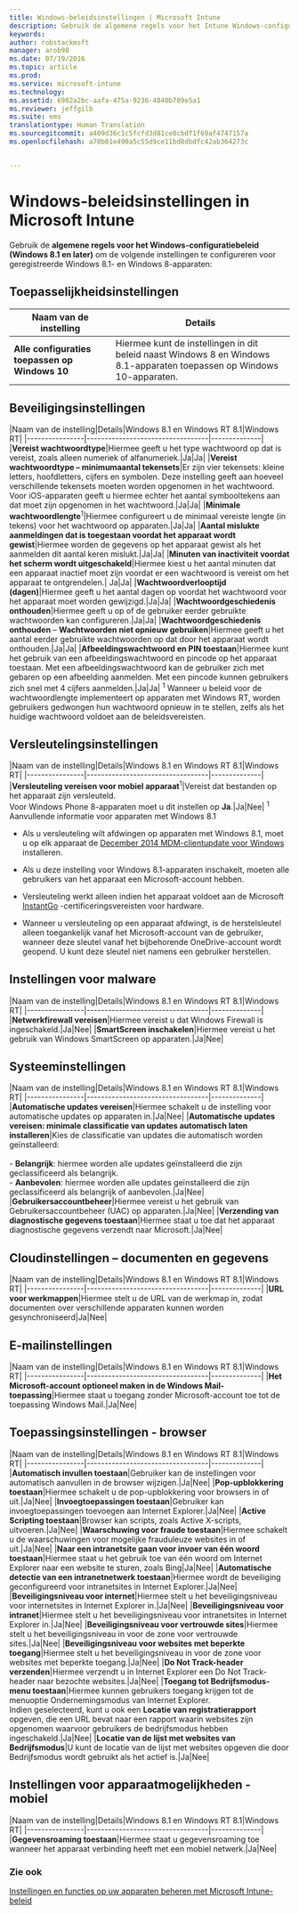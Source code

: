 ```yaml
---
title: Windows-beleidsinstellingen | Microsoft Intune
description: Gebruik de algemene regels voor het Intune Windows-configuratiebeleid (Windows 8.1 en later) om instellingen te configureren voor geregistreerde Windows 8.1- en Windows 8-apparaten.
keywords: 
author: robstackmsft
manager: arob98
ms.date: 07/19/2016
ms.topic: article
ms.prod: 
ms.service: microsoft-intune
ms.technology: 
ms.assetid: 6982a2bc-aafa-475a-9236-4840b709e5a1
ms.reviewer: jeffgilb
ms.suite: ems
translationtype: Human Translation
ms.sourcegitcommit: a409d36c1c5fcfd3d81ce0cbdf1f69af4747157a
ms.openlocfilehash: a70b81e490a5c55d9ce11bd8dbdfc42ab364273c


---
```


# Windows-beleidsinstellingen in Microsoft Intune
Gebruik de **algemene regels voor het Windows-configuratiebeleid (Windows 8.1 en later)** om de volgende instellingen te configureren voor geregistreerde Windows 8.1- en Windows 8-apparaten:

## Toepasselijkheidsinstellingen

|Naam van de instelling|Details|
|----------------|----------------------------------|
|**Alle configuraties toepassen op Windows 10**|Hiermee kunt de instellingen in dit beleid naast Windows 8 en Windows 8.1-apparaten toepassen op Windows 10-apparaten.|

## Beveiligingsinstellingen

|Naam van de instelling|Details|Windows 8.1 en Windows RT 8.1|Windows RT|
|----------------|----------------------------------|--------------|
|**Vereist wachtwoordtype**|Hiermee geeft u het type wachtwoord op dat is vereist, zoals alleen numeriek of alfanumeriek.|Ja|Ja|
|**Vereist wachtwoordtype – minimumaantal tekensets**|Er zijn vier tekensets: kleine letters, hoofdletters, cijfers en symbolen. Deze instelling geeft aan hoeveel verschillende tekensets moeten worden opgenomen in het wachtwoord. Voor iOS-apparaten geeft u hiermee echter het aantal symbooltekens aan dat moet zijn opgenomen in het wachtwoord.|Ja|Ja|
|**Minimale wachtwoordlengte**<sup>1</sup>|Hiermee configureert u de minimaal vereiste lengte (in tekens) voor het wachtwoord op apparaten.|Ja|Ja|
|**Aantal mislukte aanmeldingen dat is toegestaan voordat het apparaat wordt gewist**|Hiermee worden de gegevens op het apparaat gewist als het aanmelden dit aantal keren mislukt.|Ja|Ja|
|**Minuten van inactiviteit voordat het scherm wordt uitgeschakeld**|Hiermee kiest u het aantal minuten dat een apparaat inactief moet zijn voordat er een wachtwoord is vereist om het apparaat te ontgrendelen.| Ja|Ja|
|**Wachtwoordverlooptijd (dagen)**|Hiermee geeft u het aantal dagen op voordat het wachtwoord voor het apparaat moet worden gewijzigd.|Ja|Ja|
|**Wachtwoordgeschiedenis onthouden**|Hiermee geeft u op of de gebruiker eerder gebruikte wachtwoorden kan configureren.|Ja|Ja|
|**Wachtwoordgeschiedenis onthouden** – **Wachtwoorden niet opnieuw gebruiken**|Hiermee geeft u het aantal eerder gebruikte wachtwoorden op dat door het apparaat wordt onthouden.|Ja|Ja|
|**Afbeeldingswachtwoord en PIN toestaan**|Hiermee kunt het gebruik van een afbeeldingswachtwoord en pincode op het apparaat toestaan. Met een afbeeldingswachtwoord kan de gebruiker zich met gebaren op een afbeelding aanmelden. Met een pincode kunnen gebruikers zich snel met 4 cijfers aanmelden.|Ja|Ja|
<sup>1</sup> Wanneer u beleid voor de wachtwoordlengte implementeert op apparaten met Windows RT, worden gebruikers gedwongen hun wachtwoord opnieuw in te stellen, zelfs als het huidige wachtwoord voldoet aan de beleidsvereisten.

## Versleutelingsinstellingen

|Naam van de instelling|Details|Windows 8.1 en Windows RT 8.1|Windows RT|
|----------------|----------------------------------|--------------|
|**Versleuteling vereisen voor mobiel apparaat**<sup>1</sup>|Vereist dat bestanden op het apparaat zijn versleuteld.<br>Voor Windows Phone 8-apparaten moet u dit instellen op **Ja**.|Ja|Nee|
<sup>1</sup> Aanvullende informatie voor apparaten met Windows 8.1

-   Als u versleuteling wilt afdwingen op apparaten met Windows 8.1, moet u op elk apparaat de [December 2014 MDM-clientupdate voor Windows](http://support.microsoft.com/kb/3013816) installeren.

-   Als u deze instelling voor Windows 8.1-apparaten inschakelt, moeten alle gebruikers van het apparaat een Microsoft-account hebben.

-   Versleuteling werkt alleen indien het apparaat voldoet aan de Microsoft [InstantGo](http://blogs.windows.com/bloggingwindows/2014/06/19/instantgo-a-better-way-to-sleep/) -certificeringsvereisten voor hardware.

-   Wanneer u versleuteling op een apparaat afdwingt, is de herstelsleutel alleen toegankelijk vanaf het Microsoft-account van de gebruiker, wanneer deze sleutel vanaf het bijbehorende OneDrive-account wordt geopend. U kunt deze sleutel niet namens een gebruiker herstellen.

## Instellingen voor malware

|Naam van de instelling|Details|Windows 8.1 en Windows RT 8.1|Windows RT|
|----------------|----------------------------------|--------------|
|**Netwerkfirewall vereisen**|Hiermee vereist u dat Windows Firewall is ingeschakeld.|Ja|Nee|
|**SmartScreen inschakelen**|Hiermee vereist u het gebruik van Windows SmartScreen op apparaten.|Ja|Nee|

## Systeeminstellingen

|Naam van de instelling|Details|Windows 8.1 en Windows RT 8.1|Windows RT|
|----------------|----------------------------------|--------------|
|**Automatische updates vereisen**|Hiermee schakelt u de instelling voor automatische updates op apparaten in.|Ja|Nee|
|**Automatische updates vereisen: minimale classificatie van updates automatisch laten installeren**|Kies de classificatie van updates die automatisch worden geïnstalleerd:<br /><br />-   **Belangrijk**: hiermee worden alle updates geïnstalleerd die zijn geclassificeerd als belangrijk.<br />-   **Aanbevolen**: hiermee worden alle updates geïnstalleerd die zijn geclassificeerd als belangrijk of aanbevolen.|Ja|Nee|
|**Gebruikersaccountbeheer**|Hiermee vereist u het gebruik van Gebruikersaccountbeheer (UAC) op apparaten.|Ja|Nee|
|**Verzending van diagnostische gegevens toestaan**|Hiermee staat u toe dat het apparaat diagnostische gegevens verzendt naar Microsoft.|Ja|Nee|


## Cloudinstellingen – documenten en gegevens

|Naam van de instelling|Details|Windows 8.1 en Windows RT 8.1|Windows RT|
|----------------|----------------------------------|--------------|
|**URL voor werkmappen**|Hiermee stelt u de URL van de werkmap in, zodat documenten over verschillende apparaten kunnen worden gesynchroniseerd|Ja|Nee|

## E-mailinstellingen

|Naam van de instelling|Details|Windows 8.1 en Windows RT 8.1|Windows RT|
|----------------|----------------------------------|--------------|
|**Het Microsoft-account optioneel maken in de Windows Mail-toepassing**|Hiermee staat u toegang zonder Microsoft-account toe tot de toepassing Windows Mail.|Ja|Nee|

## Toepassingsinstellingen - browser

|Naam van de instelling|Details|Windows 8.1 en Windows RT 8.1|Windows RT|
|----------------|----------------------------------|--------------|
|**Automatisch invullen toestaan**|Gebruiker kan de instellingen voor automatisch aanvullen in de browser wijzigen.|Ja|Nee|
|**Pop-upblokkering toestaan**|Hiermee schakelt u de pop-upblokkering voor browsers in of uit.|Ja|Nee|
|**Invoegtoepassingen toestaan**|Gebruiker kan invoegtoepassingen toevoegen aan Internet Explorer.|Ja|Nee|
|**Active Scripting toestaan**|Browser kan scripts, zoals Active X-scripts, uitvoeren.|Ja|Nee|
|**Waarschuwing voor fraude toestaan**|Hiermee schakelt u de waarschuwingen voor mogelijke frauduleuze websites in of uit.|Ja|Nee|
|**Naar een intranetsite gaan voor invoer van één woord toestaan**|Hiermee staat u het gebruik toe van één woord om Internet Explorer naar een website te sturen, zoals Bing|Ja|Nee|
|**Automatische detectie van een intranetnetwerk toestaan**|Hiermee wordt de beveiliging geconfigureerd voor intranetsites in Internet Explorer.|Ja|Nee|
|**Beveiligingsniveau voor internet**|Hiermee stelt u het beveiligingsniveau voor internetsites in Internet Explorer in.|Ja|Nee|
|**Beveiligingsniveau voor intranet**|Hiermee stelt u het beveiligingsniveau voor intranetsites in Internet Explorer in.|Ja|Nee|
|**Beveiligingsniveau voor vertrouwde sites**|Hiermee stelt u het beveiligingsniveau in voor de zone voor vertrouwde sites.|Ja|Nee|
|**Beveiligingsniveau voor websites met beperkte toegang**|Hiermee stelt u het beveiligingsniveau in voor de zone voor websites met beperkte toegang.|Ja|Nee|
|**Do Not Track-header verzenden**|Hiermee verzendt u in Internet Explorer een Do Not Track-header naar bezochte websites.|Ja|Nee|
|**Toegang tot Bedrijfsmodus-menu toestaan**|Hiermee kunnen gebruikers toegang krijgen tot de menuoptie Ondernemingsmodus van Internet Explorer.<br>Indien geselecteerd, kunt u ook een **Locatie van registratierapport** opgeven, die een URL bevat naar een rapport waarin websites zijn opgenomen waarvoor gebruikers de bedrijfsmodus hebben ingeschakeld.|Ja|Nee|
|**Locatie van de lijst met websites van Bedrijfsmodus**|U kunt de locatie van de lijst met websites opgeven die door Bedrijfsmodus wordt gebruikt als het actief is.|Ja|Nee|

## Instellingen voor apparaatmogelijkheden - mobiel

|Naam van de instelling|Details|Windows 8.1 en Windows RT 8.1|Windows RT|
|----------------|----------------------------------|--------------|
|**Gegevensroaming toestaan**|Hiermee staat u gegevensroaming toe wanneer het apparaat verbinding heeft met een mobiel netwerk.|Ja|Nee|



### Zie ook
[Instellingen en functies op uw apparaten beheren met Microsoft Intune-beleid](manage-settings-and-features-on-your-devices-with-microsoft-intune-policies.md)




<!--HONumber=Jul16_HO3-->


